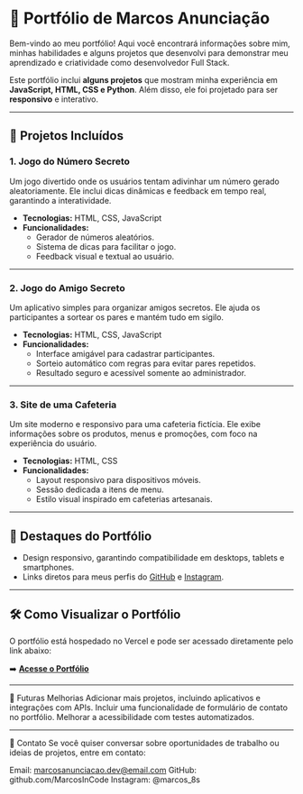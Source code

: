 # 🚀 Portfólio de Marcos Anunciação

Bem-vindo ao meu portfólio! Aqui você encontrará informações sobre mim, minhas habilidades e alguns projetos que desenvolvi para demonstrar meu aprendizado e criatividade como desenvolvedor Full Stack.

Este portfólio inclui **alguns projetos** que mostram minha experiência em **JavaScript, HTML, CSS e Python**. Além disso, ele foi projetado para ser **responsivo** e interativo.

---

## 📂 **Projetos Incluídos**

### 1. **Jogo do Número Secreto**
Um jogo divertido onde os usuários tentam adivinhar um número gerado aleatoriamente. Ele inclui dicas dinâmicas e feedback em tempo real, garantindo a interatividade.

- **Tecnologias:** HTML, CSS, JavaScript
- **Funcionalidades:**
  - Gerador de números aleatórios.
  - Sistema de dicas para facilitar o jogo.
  - Feedback visual e textual ao usuário.

---

### 2. **Jogo do Amigo Secreto**
Um aplicativo simples para organizar amigos secretos. Ele ajuda os participantes a sortear os pares e mantém tudo em sigilo.

- **Tecnologias:** HTML, CSS, JavaScript
- **Funcionalidades:**
  - Interface amigável para cadastrar participantes.
  - Sorteio automático com regras para evitar pares repetidos.
  - Resultado seguro e acessível somente ao administrador.

---

### 3. **Site de uma Cafeteria**
Um site moderno e responsivo para uma cafeteria fictícia. Ele exibe informações sobre os produtos, menus e promoções, com foco na experiência do usuário.

- **Tecnologias:** HTML, CSS
- **Funcionalidades:**
  - Layout responsivo para dispositivos móveis.
  - Sessão dedicada a itens de menu.
  - Estilo visual inspirado em cafeterias artesanais.

---

## 🌟 **Destaques do Portfólio**
- Design responsivo, garantindo compatibilidade em desktops, tablets e smartphones.
- Links diretos para meus perfis do [GitHub](https://github.com/MarcosInCode) e [Instagram](https://www.instagram.com/marcos_8s/).

---

## 🛠️ **Como Visualizar o Portfólio**
O portfólio está hospedado no Vercel e pode ser acessado diretamente pelo link abaixo:

➡️ **[Acesse o Portfólio](https://portfolio-henna-sigma-95.vercel.app/)**

---

📝 Futuras Melhorias
Adicionar mais projetos, incluindo aplicativos e integrações com APIs.
Incluir uma funcionalidade de formulário de contato no portfólio.
Melhorar a acessibilidade com testes automatizados.

---

📧 Contato
Se você quiser conversar sobre oportunidades de trabalho ou ideias de projetos, entre em contato:

Email: marcosanunciacao.dev@email.com
GitHub: github.com/MarcosInCode
Instagram: @marcos_8s
